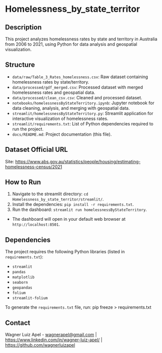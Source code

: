 # Homelessness_by_state_territor

## Description
This project analyzes homelessness rates by state and territory in Australia from 2006 to 2021, using Python for data analysis and geospatial visualization.

## Structure
- `data/raw/Table_3_Rates_homelessness.csv`: Raw dataset containing homelessness rates by state/territory.
- `data/processed/gdf_merged.csv`: Processed dataset with merged homelessness rates and geospatial data.
- `data/processed/clean_csv.csv`: Cleaned and processed dataset.
- `notebooks/homelessnessByStateTerritory.ipynb`: Jupyter notebook for data cleaning, analysis, and merging with geospatial data.
- `streamlit/homelessnessByStateTerritory.py`: Streamlit application for interactive visualization of homelessness rates.
- `streamlit/requirements.txt`: List of Python dependencies required to run the project.
- `docs/README.md`: Project documentation (this file).

## Dataset Official URL
Site: https://www.abs.gov.au/statistics/people/housing/estimating-homelessness-census/2021

## How to Run
1. Navigate to the streamlit directory: `cd Homelessness_by_state_territor/streamlit/`.
2. Install the dependencies: `pip install -r requirements.txt`.
3. Run the dashboard: `streamlit run homelessnessByStateTerritory`.

- The dashboard will open in your default web browser at `http://localhost:8501`.

## Dependencies
The project requires the following Python libraries (listed in `requirements.txt`):
- `streamlit`
- `pandas`
- `matplotlib`
- `seaborn`
- `geopandas`
- `folium`
- `streamlit-folium`

To generate the `requirements.txt` file, run: pip freeze > requirements.txt

## Contact
Wagner Luiz Apel - wagnerapel@gmail.com | https://www.linkedin.com/in/wagner-luiz-apel/ | https://github.com/wagnerluizapel

